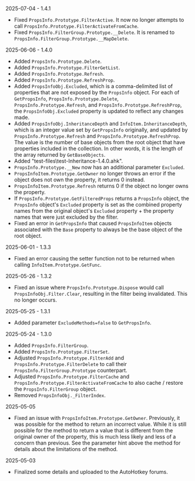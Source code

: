 
2025-07-04 - 1.4.1
- Fixed `PropsInfo.Prototype.FilterActive`. It now no longer attempts to call `PropsInfo.Prototype.FilterActivateFromCache`.
- Fixed `PropsInfo.FilterGroup.Prototype.__Delete`. It is renamed to `PropsInfo.FilterGroup.Prototype.__MapDelete`.

2025-06-06 - 1.4.0
- Added `PropsInfo.Prototype.Delete`.
- Added `PropsInfo.Prototype.FilterGetList`.
- Added `PropsInfo.Prototype.Refresh`.
- Added `PropsInfo.Prototype.RefreshProp`.
- Added `PropsInfoObj.Excluded`, which is a comma-delimited list of properties that are not exposed by the `PropsInfo` object. For each of `GetPropsInfo`, `PropsInfo.Prototype.Delete`, `PropsInfo.Prototype.Refresh`, and `PropsInfo.Prototype.RefreshProp`, the `PropsInfoObj.Excluded` property is updated to reflect any changes made.
- Added `PropsInfoObj.InheritanceDepth` and `InfoItem.InheritanceDepth`, which is an integer value set by `GetPropsInfo` originally, and updated by  `PropsInfo.Prototype.Refresh` and `PropsInfo.Prototype.RefreshProp`. The value is the number of base objects from the root object that have properties included in the collection. In other words, it is the length of the array returned by `GetBaseObjects`.
- Added "test-files\test-Inheritance-1.4.0.ahk".
- `PropsInfo.Prototype.__New` now has an additional parameter `Excluded`.
- `PropsInfoItem.Prototype.GetOwner` no longer throws an error if the object does not own the property, it returns 0 instead.
- `PropsInfoItem.Prototype.Refresh` returns 0 if the object no longer owns the property.
- If `PropsInfo.Prototype.GetFilteredProps` returns a `PropsInfo` object, the `PropsInfo` object's `Excluded` property is set as the combined property names from the original object's `Excluded` property + the property names that were just excluded by the filter.
- Fixed an error in `GetPropsInfo` that caused `PropsInfoItem` objects associated with the `Base` property to always be the base object of the root object.

2025-06-01 - 1.3.3
- Fixed an error causing the setter function not to be returned when calling `InfoItem.Prototype.GetFunc`.

2025-05-26 - 1.3.2
- Fixed an issue where `PropsInfo.Prototype.Dispose` would call `PropsInfoObj.Filter.Clear`, resulting in the filter being invalidated. This no longer occurs.

2025-05-25 - 1.3.1
- Added parameter `ExcludeMethods=false` to `GetPropsInfo`.

2025-05-24 - 1.3.0
- Added `PropsInfo.FilterGroup`.
- Added `PropsInfo.Prototype.FilterSet`.
- Adjusted `PropsInfo.Prototype.FilterAdd` and `PropsInfo.Prototype.FilterDelete` to call their `PropsInfo.FilterGroup.Prototype` counterpart.
- Adjusted `PropsInfo.Prototype.FilterCache` and `PropsInfo.Prototype.FilterActivateFromCache` to also cache / restore the `PropsInfo.FilterGroup` object.
- Removed `PropsInfoObj._FilterIndex`.

2025-05-05
- Fixed an issue with `PropsInfoItem.Prototype.GetOwner`. Previously, it was possible for the method to return an incorrect value. While it is still possible for the method to return a value that is different from the original owner of the property, this is much less likely and less of a concern than previous. See the parameter hint above the method for details about the limitations of the method.

2025-05-03
- Finalized some details and uploaded to the AutoHotkey forums.
